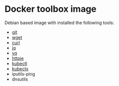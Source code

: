 # Docker toolbox image

Debian based image with installed the following tools:

- [git](https://git-scm.com/)
- [wget](https://www.gnu.org/software/wget/)
- [curl](https://curl.se/)
- [jq](https://jqlang.github.io/jq/)
- [yq](https://github.com/mikefarah/yq)
- [httpie](https://httpie.io/)
- [kubectl](https://kubernetes.io/docs/reference/kubectl/)
- [kubectx](https://github.com/ahmetb/kubectx)
- iputils-ping
- dnsutils
